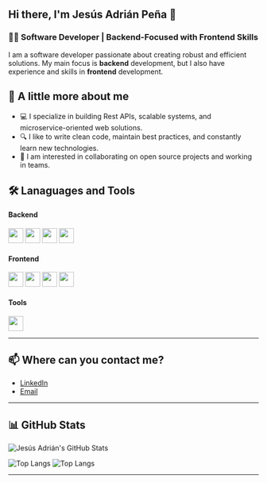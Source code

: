 ## Hi there, I'm Jesús Adrián Peña 👋

### 🧑‍💻 Software Developer | Backend-Focused with Frontend Skills
I am a software developer passionate about creating robust and efficient solutions. My main focus is **backend** development, but I also have experience and skills in **frontend** development.

## 🚀 A little more about me

- 💻 I specialize in building Rest APIs, scalable systems, and microservice-oriented web solutions.
- 🔍 I like to write clean code, maintain best practices, and constantly learn new technologies.
- 🤝 I am interested in collaborating on open source projects and working in teams.

## 🛠️ Lanaguages and Tools

#### Backend
<img src="https://cdn.jsdelivr.net/gh/devicons/devicon/icons/python/python-original.svg" width="30" height="30" />  
<img src="https://cdn.jsdelivr.net/gh/devicons/devicon/icons/django/django-plain.svg" width="30" height="30" />  
<img src="https://cdn.jsdelivr.net/gh/devicons/devicon/icons/fastapi/fastapi-original-wordmark.svg" width="30" height="30" />  
<img src="https://cdn.jsdelivr.net/gh/devicons/devicon/icons/postgresql/postgresql-original.svg" width="30" height="30" />  

#### Frontend
<img src="https://cdn.jsdelivr.net/gh/devicons/devicon/icons/javascript/javascript-original.svg" width="30" height="30" />  
<img src="https://cdn.jsdelivr.net/gh/devicons/devicon/icons/vuejs/vuejs-original.svg" width="30" height="30" />  
<img src="https://cdn.jsdelivr.net/gh/devicons/devicon/icons/html5/html5-original.svg" width="30" height="30" />  
<img src="https://cdn.jsdelivr.net/gh/devicons/devicon/icons/css3/css3-original.svg" width="30" height="30" />  

#### Tools
<img src="https://cdn.jsdelivr.net/gh/devicons/devicon/icons/git/git-original.svg" width="30" height="30" />  

---

## 📫 Where can you contact me?

- [LinkedIn](https://www.linkedin.com/in/JesusAdrianP)
- [Email](mailto:pena47337@gmail.com)

---

## 📊 GitHub Stats

![Jesús Adrián's GitHub Stats](https://github-readme-stats.vercel.app/api?username=JesusAdrianP&show_icons=true&theme=radical)

![Top Langs](https://github-readme-stats.vercel.app/api/top-langs/?username=JesusAdrianP&layout=compact&theme=radical)
![Top Langs](https://github-readme-stats.vercel.app/api/top-langs/?username=JesusAdrianP&layout=compact&theme=tokyonight)

---
